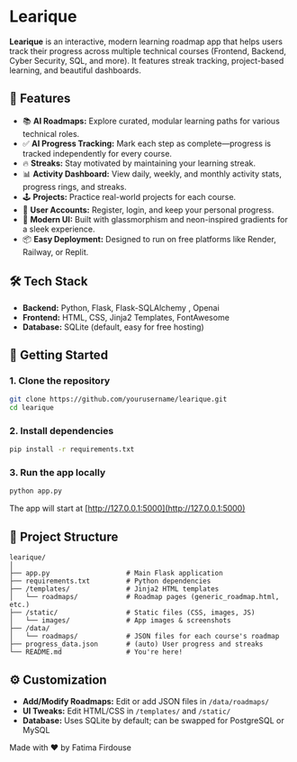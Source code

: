 # Learique

**Learique** is an interactive, modern learning roadmap app that helps users track their progress across multiple technical courses (Frontend, Backend, Cyber Security, SQL, and more). It features streak tracking, project-based learning, and beautiful dashboards.

## 🚀 Features

- 📚 **AI Roadmaps:** Explore curated, modular learning paths for various technical roles.
- ✅ **AI Progress Tracking:** Mark each step as complete—progress is tracked independently for every course.
- 🔥 **Streaks:** Stay motivated by maintaining your learning streak.
- 📊 **Activity Dashboard:** View daily, weekly, and monthly activity stats, progress rings, and streaks.
- 🕹️ **Projects:** Practice real-world projects for each course.
- 👤 **User Accounts:** Register, login, and keep your personal progress.
- 🎨 **Modern UI:** Built with glassmorphism and neon-inspired gradients for a sleek experience.
- 📦 **Easy Deployment:** Designed to run on free platforms like Render, Railway, or Replit.



## 🛠️ Tech Stack

- **Backend:** Python, Flask, Flask-SQLAlchemy , Openai
- **Frontend:** HTML, CSS, Jinja2 Templates, FontAwesome
- **Database:** SQLite (default, easy for free hosting)

## 🌱 Getting Started

### 1. Clone the repository

```bash
git clone https://github.com/yourusername/learique.git
cd learique
```

### 2. Install dependencies

```bash
pip install -r requirements.txt
```

### 3. Run the app locally

```bash
python app.py
```

The app will start at [http://127.0.0.1:5000](http://127.0.0.1:5000)



## 📂 Project Structure

```
learique/
│
├── app.py                   # Main Flask application
├── requirements.txt         # Python dependencies
├── /templates/              # Jinja2 HTML templates
│   └── roadmaps/            # Roadmap pages (generic_roadmap.html, etc.)
├── /static/                 # Static files (CSS, images, JS)
│   └── images/              # App images & screenshots
├── /data/
│   └── roadmaps/            # JSON files for each course's roadmap
├── progress_data.json       # (auto) User progress and streaks
└── README.md                # You're here!
```

## ⚙️ Customization

- **Add/Modify Roadmaps:** Edit or add JSON files in `/data/roadmaps/`
- **UI Tweaks:** Edit HTML/CSS in `/templates/` and `/static/`
- **Database:** Uses SQLite by default; can be swapped for PostgreSQL or MySQL





Made with ❤️ by Fatima Firdouse
